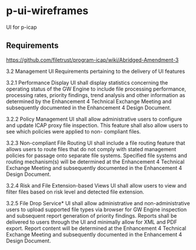 # p-ui-wireframes
UI for p-icap

## Requirements
https://github.com/filetrust/program-icap/wiki/Abridged-Amendment-3

3.2	Management UI	Requirements pertaining to the delivery of UI features 
  
3.2.1	Performance Display	UI shall display statistics concerning the operating status of the GW Engine to include file processing performance, processing rates, priority           findings, trend analysis and other information as determined by the Enhancement 4 Technical Exchange Meeting and subsequently documented in the Enhancement 4 Design Document.  
  
3.2.2	Policy Management	UI shall allow administrative users to configure and update ICAP proxy file inspection. This feature shall also allow users to see which policies were applied to non- compliant files.  
  
3.2.3	Non-compliant File Routing	UI shall include a file routing feature that allows users to route files that do not comply with stated management policies for passage onto separate file systems. Specified file systems and routing mechanism(s) will be determined at the Enhancement 4 Technical Exchange Meeting and subsequently documented in the Enhancement 4 Design Document.  
  
3.2.4	Risk and File Extension-based Views	UI shall allow users to view and filter files based on risk level and detected file extension.  
  
3.2.5	File Drop Service*	UI shall allow administrative and non-administrative users to upload supported file types via browser for GW Engine inspection and subsequent report generation of priority findings. Reports shall be delivered to users through the UI and minimally allow for XML and PDF export. Report content will be determined at the Enhancement 4 Technical Exchange Meeting and subsequently documented in the Enhancement 4 Design Document.
